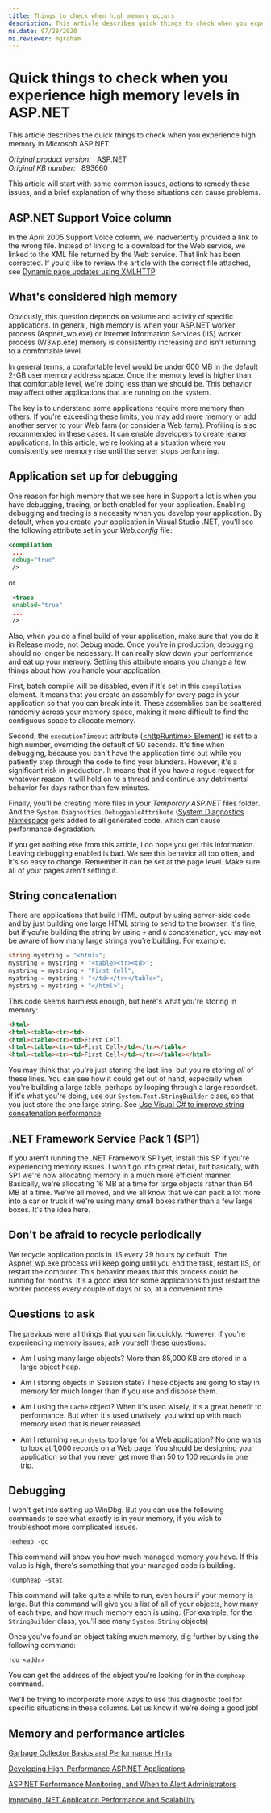 ```yaml
---
title: Things to check when high memory occurs
description: This article describes quick things to check when you experience high memory in ASP.NET.
ms.date: 07/28/2020
ms.reviewer: mgraham
---
```

# Quick things to check when you experience high memory levels in ASP.NET

This article describes the quick things to check when you experience high memory in Microsoft ASP.NET.

_Original product version:_ &nbsp; ASP.NET  
_Original KB number:_ &nbsp; 893660

This article will start with some common issues, actions to remedy these issues, and a brief explanation of why these situations can cause problems.

## ASP.NET Support Voice column

In the April 2005 Support Voice column, we inadvertently provided a link to the wrong file. Instead of linking to a download for the Web service, we linked to the XML file returned by the Web service. That link has been corrected. If you'd like to review the article with the correct file attached, see [Dynamic page updates using XMLHTTP](https://support.microsoft.com/help/893659/dynamic-page-updates-using-xmlhttp).  

## What's considered high memory

Obviously, this question depends on volume and activity of specific applications. In general, high memory is when your ASP.NET worker process (Aspnet_wp.exe) or Internet Information Services (IIS) worker process (W3wp.exe) memory is consistently increasing and isn't returning to a comfortable level.

In general terms, a comfortable level would be under 600 MB in the default 2-GB user memory address space. Once the memory level is higher than that comfortable level, we're doing less than we should be. This behavior may affect other applications that are running on the system.

The key is to understand some applications require more memory than others. If you're exceeding these limits, you may add more memory or add another server to your Web farm (or consider a Web farm). Profiling is also recommended in these cases. It can enable developers to create leaner applications. In this article, we're looking at a situation where you consistently see memory rise until the server stops performing.

## Application set up for debugging

One reason for high memory that we see here in Support a lot is when you have debugging, tracing, or both enabled for your application. Enabling debugging and tracing is a necessity when you develop your application. By default, when you create your application in Visual Studio .NET, you'll see the following attribute set in your *Web.config* file:

```xml
<compilation
 ...
 debug="true"
 />
```

or

```xml
 <trace
 enabled="true"
 ...
 />
```

Also, when you do a final build of your application, make sure that you do it in Release mode, not Debug mode. Once you're in production, debugging should no longer be necessary. It can really slow down your performance and eat up your memory. Setting this attribute means you change a few things about how you handle your application.

First, batch compile will be disabled, even if it's set in this `compilation` element. It means that you create an assembly for every page in your application so that you can break into it. These assemblies can be scattered randomly across your memory space, making it more difficult to find the contiguous space to allocate memory.

Second, the `executionTimeout` attribute ([\<httpRuntime> Element](/previous-versions/dotnet/netframework-1.1/e1f13641(v=vs.71))) is set to a high number, overriding the default of 90 seconds. It's fine when debugging, because you can't have the application time out while you patiently step through the code to find your blunders. However, it's a significant risk in production. It means that if you have a rogue request for whatever reason, it will hold on to a thread and continue any detrimental behavior for days rather than few minutes.

Finally, you'll be creating more files in your *Temporary ASP.NET* files folder. And the `System.Diagnostics.DebuggableAttribute` ([System.Diagnostics Namespace](/dotnet/api/system.diagnostics?view=dotnet-plat-ext-3.1&preserve-view=true) gets added to all generated code, which can cause performance degradation.

If you get nothing else from this article, I do hope you get this information. Leaving debugging enabled is bad. We see this behavior all too often, and it's so easy to change. Remember it can be set at the page level. Make sure all of your pages aren't setting it.

## String concatenation

There are applications that build HTML output by using server-side code and by just building one large HTML string to send to the browser. It's fine, but if you're building the string by using `+` and `&` concatenation, you may not be aware of how many large strings you're building. For example:

```csharp
string mystring = "<html>";
mystring = mystring + "<table><tr><td>";
mystring = mystring + "First Cell";
mystring = mystring + "</td></tr></table>";
mystring = mystring + "</html>";
```

This code seems harmless enough, but here's what you're storing in memory:

```html
<html>
<html><table><tr><td>
<html><table><tr><td>First Cell
<html><table><tr><td>First Cell</td></tr></table>
<html><table><tr><td>First Cell</td></tr></table></html>
```

You may think that you're just storing the last line, but you're storing *all* of these lines. You can see how it could get out of hand, especially when you're building a large table, perhaps by looping through a large recordset. If it's what you're doing, use our `System.Text.StringBuilder` class, so that you just store the one large string. See [Use Visual C# to improve string concatenation performance](../../../visualstudio/csharp/language-compilers/string-concatenation.md)

## .NET Framework Service Pack 1 (SP1)

If you aren't running the .NET Framework SP1 yet, install this SP if you're experiencing memory issues. I won't go into great detail, but basically, with SP1 we're now allocating memory in a much more efficient manner. Basically, we're allocating 16 MB at a time for large objects rather than 64 MB at a time. We've all moved, and we all know that we can pack a lot more into a car or truck if we're using many small boxes rather than a few large boxes. It's the idea here.

## Don't be afraid to recycle periodically

We recycle application pools in IIS every 29 hours by default. The Aspnet_wp.exe process will keep going until you end the task, restart IIS, or restart the computer. This behavior means that this process could be running for months. It's a good idea for some applications to just restart the worker process every couple of days or so, at a convenient time.

## Questions to ask

The previous were all things that you can fix quickly. However, if you're experiencing memory issues, ask yourself these questions:

- Am I using many large objects? More than 85,000 KB are stored in a large object heap.

- Am I storing objects in Session state? These objects are going to stay in memory for much longer than if you use and dispose them.

- Am I using the `Cache` object? When it's used wisely, it's a great benefit to performance. But when it's used unwisely, you wind up with much memory used that is never released.

- Am I returning `recordsets` too large for a Web application? No one wants to look at 1,000 records on a Web page. You should be designing your application so that you never get more than 50 to 100 records in one trip.

## Debugging

I won't get into setting up WinDbg. But you can use the following commands to see what exactly is in your memory, if you wish to troubleshoot more complicated issues.

```console
!eeheap -gc
```

This command will show you how much managed memory you have. If this value is high, there's something that your managed code is building.

```console
!dumpheap -stat
```

This command will take quite a while to run, even hours if your memory is large. But this command will give you a list of all of your objects, how many of each type, and how much memory each is using. (For example, for the `StringBuilder` class, you'll see many `System.String` objects)

Once you've found an object taking much memory, dig further by using the following command:

```console
!do <addr>
```

You can get the address of the object you're looking for in the `dumpheap` command.

We'll be trying to incorporate more ways to use this diagnostic tool for specific situations in these columns. Let us know if we're doing a good job!

## Memory and performance articles

[Garbage Collector Basics and Performance Hints](/previous-versions/dotnet/articles/ms973837(v=msdn.10))

[Developing High-Performance ASP.NET Applications](/previous-versions/dotnet/netframework-1.1/5dws599a(v=vs.71))

[ASP.NET Performance Monitoring, and When to Alert Administrators](/previous-versions/dotnet/articles/ms972959(v=msdn.10))

[Improving .NET Application Performance and Scalability](/previous-versions/msp-n-p/ff649152(v=pandp.10))
